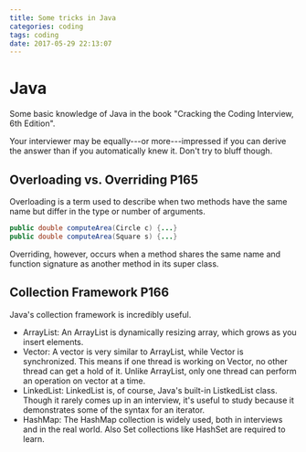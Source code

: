 ```yaml
---
title: Some tricks in Java
categories: coding
tags: coding
date: 2017-05-29 22:13:07
---
```


# Java

Some basic knowledge of Java in the book "Cracking the Coding Interview, 6th Edition".

Your interviewer may be equally---or more---impressed if you can derive the answer than if you automatically knew it. Don't try to bluff though.

## Overloading vs. Overriding P165

Overloading is a term used to describe when two methods have the same name but differ in the type or number of arguments.

``` java
public double computeArea(Circle c) {...}
public double computeArea(Square s) {...}
```

<!--more-->

Overriding, however, occurs when a method shares the same name and function signature as another method in its super class.

## Collection Framework P166

Java's collection framework is incredibly useful.

- ArrayList: An ArrayList is dynamically resizing array, which grows as you insert elements.
- Vector: A vector is very similar to ArrayList, while Vector is synchronized. This means if one thread is working on Vector, no other thread can get a hold of it. Unlike ArrayList, only one thread can perform an operation on vector at a time.
- LinkedList: LinkedList is, of course, Java's built-in ListkedList class. Though it rarely comes up in an interview, it's useful to study because it demonstrates some of the syntax for an iterator.
- HashMap: The HashMap collection is widely used, both in interviews and in the real world. Also Set collections like HashSet are required to learn.

